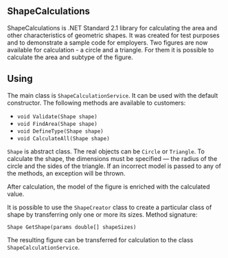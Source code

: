 ShapeCalculations
---

ShapeCalculations is .NET Standard 2.1 library for calculating the area and other characteristics of geometric shapes.
It was created for test purposes and to demonstrate a sample code for employers.
Two figures are now available for calculation - a circle and a triangle. 
For them it is possible to calculate the area and subtype of the figure.

Using
---

The main class is `ShapeCalculationService`. It can be used with the default constructor.
The following methods are available to customers:
* `void Validate(Shape shape)`
* `void FindArea(Shape shape)`
* `void DefineType(Shape shape)`
* `void CalculateAll(Shape shape)`

`Shape` is abstract class. The real objects can be `Circle` or `Triangle`.
To calculate the shape, the dimensions must be specified — the radius of the circle and the sides of the triangle.
If an incorrect model is passed to any of the methods, an exception will be thrown.

After calculation, the model of the figure is enriched with the calculated value.

It is possible to use the `ShapeCreator` class to create a particular class of shape by transferring only one or more its sizes.
Method signature:
```
Shape GetShape(params double[] shapeSizes)
```
The resulting figure can be transferred for calculation to the class `ShapeCalculationService`.
